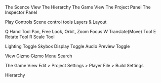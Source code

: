 The Scence View
The Hierarchy
The Game View
The Project Panel
The Inspector Panel

Play Controls
Scene control tools
Layers & Layout


Q Hand Tool
  Pan, Free Look, Orbit, Zoom   Focus
W Translate(Move) Tool
E Rotate Tool
R Scale Tool

Lighting Toggle
Skybox Display Toggle
Audio Preview Toggle

View Gizmo
Gizmo Menu
Search

The Game View
Edit > Project Settings > Player
File > Build Settings

Hierarchy